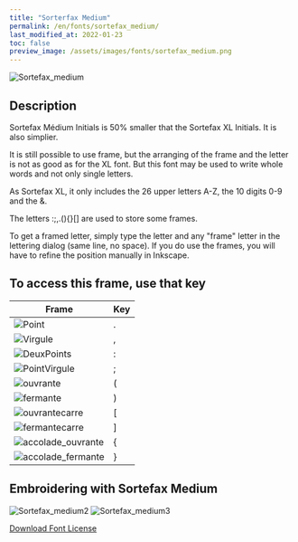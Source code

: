 ```yaml
---
title: "Sorterfax Medium"
permalink: /en/fonts/sortefax_medium/
last_modified_at: 2022-01-23
toc: false
preview_image: /assets/images/fonts/sortefax_medium.png
---
```

![Sortefax_medium](/assets/images/fonts/sortefax_medium.png)


## Description

Sortefax Médium Initials is 50% smaller that the Sortefax XL Initials. It is also simplier.

It is still possible to use frame, but the arranging of the frame and the letter is  not as good as for the XL font.
But this font may be used to write whole words and not only single letters.


As Sortefax XL, it only includes the 26 upper letters A-Z, the 10 digits 0-9 and  the &.

The letters  :;,.(){}[]  are used to store some frames.

To get a framed letter, simply type the letter and any "frame" letter in the lettering dialog (same line, no space).
If you do use the frames, you will have to refine the position manually in Inkscape.



## To access this frame, use that key
Frame|Key
---|---
![Point](/assets/images/fonts/sortefax/point.png)|.
![Virgule](/assets/images/fonts/sortefax/virgule.png)|,
![DeuxPoints](/assets/images/fonts/sortefax/deuxpoints.png)|:
![PointVirgule](/assets/images/fonts/sortefax/pointvirgule.png)|;
![ouvrante](/assets/images/fonts/sortefax/ouvrante.png)|(
![fermante](/assets/images/fonts/sortefax/fermante.png)|)
![ouvrantecarre](/assets/images/fonts/sortefax/[.png)|[
![fermantecarre](/assets/images/fonts/sortefax/].png)|]
![accolade_ouvrante](/assets/images/fonts/sortefax/{.png)|{
![accolade_fermante](/assets/images/fonts/sortefax/}.png)|}

## Embroidering with  Sortefax Medium

![Sortefax_medium2](/assets/images/fonts/sortefaxmedium2.jpg)
![Sortefax_medium3](/assets/images/fonts/sortefaxmedium3.jpg)


[Download Font License](https://github.com/inkstitch/inkstitch/tree/main/fonts/sortefaxXL/LICENSE)
